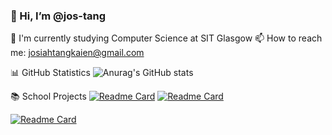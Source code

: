 ### 👋 Hi, I’m @jos-tang

🌱 I'm currently studying Computer Science at SIT Glasgow
📫 How to reach me: josiahtangkaien@gmail.com

📊 GitHub Statistics
![Anurag's GitHub stats](https://github-readme-stats.vercel.app/api?username=jos-tang&show_icons=true&theme=dracula)

📚 School Projects
[![Readme Card](https://github-readme-stats.vercel.app/api/pin/?username=jos-tang&repo=React-Road-Accident-Dashboard&theme=tokyonight)](https://github.com/jos-tang/React-Road-Accident-Dashboard)
[![Readme Card](https://github-readme-stats.vercel.app/api/pin/?username=jos-tang&repo=Journey-Planner&theme=tokyonight)](https://github.com/jos-tang/Journey-Planner)

[![Readme Card](https://github-readme-stats.vercel.app/api/pin/?username=jos-tang&repo=ML-Neural-Network&theme=tokyonight)](https://github.com/jos-tang/ML-Neural-Network)

<!---
- 
- 👀 I’m interested in ...
- 🌱 I’m currently learning ...
- 💞️ I’m looking to collaborate on ...
- 📫 How to reach me ...
![Top Langs](https://github-readme-stats.vercel.app/api/top-langs/?username=jos-tang&layout=compact&show_icons=true&theme=dracula)
jos-tang/jos-tang is a ✨ special ✨ repository because its `README.md` (this file) appears on your GitHub profile.
You can click the Preview link to take a look at your changes.
--->
